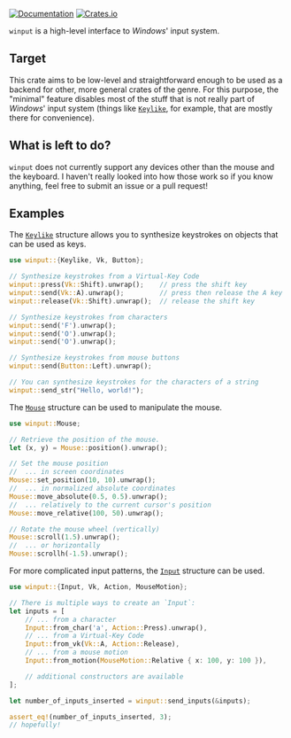 [![Documentation](https://docs.rs/winput/badge.svg)](https://docs.rs/winput/)
[![Crates.io](https://img.shields.io/crates/v/winput.svg)](https://crates.io/crates/winput)

`winput` is a high-level interface to *Windows*' input system.

## Target

This crate aims to be low-level and straightforward enough to be used as a backend for other, more general crates of the genre. For this purpose, the "minimal" feature disables most of the stuff that is not really part of *Windows*' input system (things like [`Keylike`], for example, that are mostly there for convenience).

## What is left to do?

`winput` does not currently support any devices other than the mouse and the keyboard. I haven't really looked into how those work so if you know anything, feel free to submit an issue or a pull request!

## Examples

The [`Keylike`] structure allows you to synthesize keystrokes on objects that can be used as keys.

```rust
use winput::{Keylike, Vk, Button};

// Synthesize keystrokes from a Virtual-Key Code
winput::press(Vk::Shift).unwrap();    // press the shift key
winput::send(Vk::A).unwrap();         // press then release the A key
winput::release(Vk::Shift).unwrap();  // release the shift key

// Synthesize keystrokes from characters
winput::send('F').unwrap();
winput::send('O').unwrap();
winput::send('O').unwrap();

// Synthesize keystrokes from mouse buttons
winput::send(Button::Left).unwrap();

// You can synthesize keystrokes for the characters of a string
winput::send_str("Hello, world!");
```

The [`Mouse`] structure can be used to manipulate the mouse.

```rust
use winput::Mouse;

// Retrieve the position of the mouse.
let (x, y) = Mouse::position().unwrap();

// Set the mouse position
//  ... in screen coordinates
Mouse::set_position(10, 10).unwrap();
//  ... in normalized absolute coordinates
Mouse::move_absolute(0.5, 0.5).unwrap();
//  ... relatively to the current cursor's position
Mouse::move_relative(100, 50).unwrap();

// Rotate the mouse wheel (vertically)
Mouse::scroll(1.5).unwrap();
//  ... or horizontally
Mouse::scrollh(-1.5).unwrap();
```

For more complicated input patterns, the [`Input`] structure can be used.

```rust
use winput::{Input, Vk, Action, MouseMotion};

// There is multiple ways to create an `Input`:
let inputs = [
    // ... from a character
    Input::from_char('a', Action::Press).unwrap(),
    // ... from a Virtual-Key Code
    Input::from_vk(Vk::A, Action::Release),
    // ... from a mouse motion
    Input::from_motion(MouseMotion::Relative { x: 100, y: 100 }),

    // additional constructors are available
];

let number_of_inputs_inserted = winput::send_inputs(&inputs);

assert_eq!(number_of_inputs_inserted, 3);
// hopefully!
```

[`Keylike`]: https://docs.rs/winput/latest/winput/trait.Keylike.html
[`Input`]: https://docs.rs/winput/latest/winput/struct.Input.html
[`Mouse`]: https://docs.rs/winput/latest/winput/struct.Mouse.html